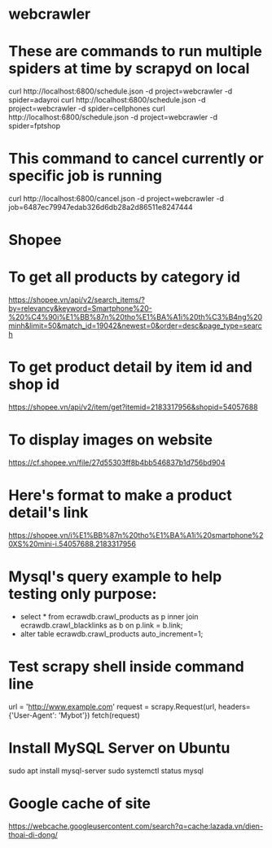 # webcrawler
# These are commands to run multiple spiders at time by scrapyd on local
curl http://localhost:6800/schedule.json -d project=webcrawler -d spider=adayroi
curl http://localhost:6800/schedule.json -d project=webcrawler -d spider=cellphones
curl http://localhost:6800/schedule.json -d project=webcrawler -d spider=fptshop
# This command to cancel currently or specific job is running
curl http://localhost:6800/cancel.json -d project=webcrawler -d job=6487ec79947edab326d6db28a2d86511e8247444

# Shopee
# To get all products by category id
https://shopee.vn/api/v2/search_items/?by=relevancy&keyword=Smartphone%20-%20%C4%90i%E1%BB%87n%20tho%E1%BA%A1i%20th%C3%B4ng%20minh&limit=50&match_id=19042&newest=0&order=desc&page_type=search
# To get product detail by item id and shop id
https://shopee.vn/api/v2/item/get?itemid=2183317956&shopid=54057688
# To display images on website
https://cf.shopee.vn/file/27d55303ff8b4bb546837b1d756bd904
# Here's format to make a product detail's link
https://shopee.vn/i%E1%BB%87n%20tho%E1%BA%A1i%20smartphone%20XS%20mini-i.54057688.2183317956

# Mysql's query example to help testing only purpose:
- select * from ecrawdb.crawl_products as p inner join ecrawdb.crawl_blacklinks as b on p.link = b.link;
- alter table ecrawdb.crawl_products auto_increment=1;

# Test scrapy shell inside command line
url = 'http://www.example.com'
request = scrapy.Request(url, headers={'User-Agent': 'Mybot'})
fetch(request)

# Install MySQL Server on Ubuntu
sudo apt install mysql-server
sudo systemctl status mysql

# Google cache of site
https://webcache.googleusercontent.com/search?q=cache:lazada.vn/dien-thoai-di-dong/
